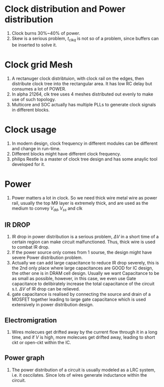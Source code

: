 # Clock distribution and Power distribution
1. Clock burns 30%~40% of power.
2. Skew is a serious problem, $t_{clkq}$ is not so of a problem, since buffers can be inserted to solve it.

# Clock grid Mesh
1. A rectanuger clock distribtuion, with clock rail on the edges, then distribute clock tree into the rectangular area. It has low RC delay but consumes a lot of POWER.
2. In alpha 21264, clk tree uses 4 meshes distributed out evenly to make use of such topology.
3. Multicore and SOC actually has multiple PLLs to generate clock signals in different blocks.

# Clock usage
1. In modern design, clock frequency in different modules can be different and change in run-time.
2. Different blocks might have different clock frequency.
3. philips Restle is a master of clock tree design and has some anaylic tool developed for it.

# Power
1. Power matters a lot in clock. So we need thick wire metal wire as power rail, usually the top M9 layer is extremely thick, and are used as the medium to convey $V_{dd},V_{ss}$ and clk

## IR DROP
1. IR drop in power distribution is a serious problem, $\Delta V$ in a short time of a certain region can make circuit malfunctioned. Thus, thick wire is used to combat IR drop.
2. If the power source only comes from 1 sourse, the design might have severe Power distribution problem.
3. Actually we can add large capacitance to reduce IR drop severely, this is the 2nd only place where large capacitances are GOOD for IC design, the other one is in DRAM cell design. Usually we want Capacitance to be as small as possible, however, in this case, we even use Gate capacitance to delibirately increase the total capacitance of the circuit s.t. $\Delta V$ of IR drop can be relieved.
4. gate capacitance is realised by connecting the source and drain of a MOSFET together leading to large gate capacitance which is used extensively in power distribution design.

## Electromigration
1. Wires molecues get drifted away by the current flow through it in a long time, and if $V$ is high, more molecues get drifted away, leading to short ckt or open-ckt within the IC.

## Power graph
1. The power distribution of a circuit is usually modeled as a LRC system, i.e. it osccilates. Since lots of wires generate inductance within the circuit.
